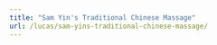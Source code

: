```yaml
---
title: "Sam Yin's Traditional Chinese Massage"
url: /lucas/sam-yins-traditional-chinese-massage/
---
```

